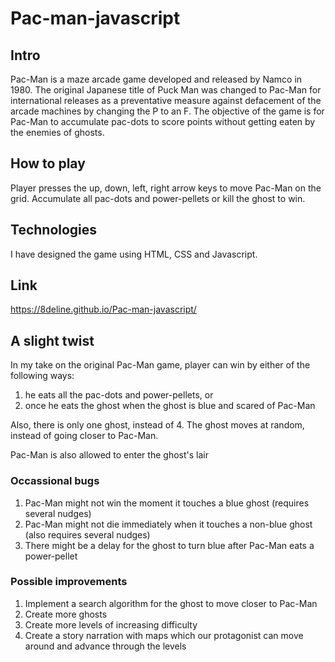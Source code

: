 # Pac-man-javascript

## Intro
Pac-Man is a maze arcade game developed and released by Namco in 1980. The original Japanese title of Puck Man was changed to Pac-Man for international releases as a preventative measure against defacement of the arcade machines by changing the P to an F. The objective of the game is for Pac-Man to accumulate pac-dots to score points without getting eaten by the enemies of ghosts.


## How to play
Player presses the up, down, left, right arrow keys to move Pac-Man on the grid. Accumulate all pac-dots and power-pellets or kill the ghost to win.
 
 ## Technologies
 I have designed the game using HTML, CSS and Javascript.
 
 ## Link
 https://8deline.github.io/Pac-man-javascript/
 
 
 ## A slight twist
 In my take on the original Pac-Man game, player can win by either of the following ways:
 1) he eats all the pac-dots and power-pellets, or
 2) once he eats the ghost when the ghost is blue and scared of Pac-Man
 
 Also, there is only one ghost, instead of 4.
 The ghost moves at random, instead of going closer to Pac-Man.

 Pac-Man is also allowed to enter the ghost's lair
 

 ### Occassional bugs
 1. Pac-Man might not win the moment it touches a blue ghost (requires several nudges)
 2. Pac-Man might not die immediately when it touches a non-blue ghost (also requires several nudges)
 3. There might be a delay for the ghost to turn blue after Pac-Man eats a power-pellet
 
 ### Possible improvements
 1.  Implement a search algorithm for the ghost to move closer to Pac-Man
 2. Create more ghosts
 3. Create more levels of increasing difficulty
 4. Create a story narration with maps which our protagonist can move around and advance through the levels 
 
 
 
